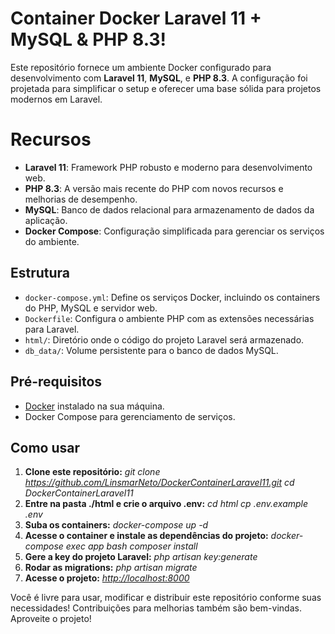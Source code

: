 # Container Docker Laravel 11 + MySQL & PHP 8.3!

Este repositório fornece um ambiente Docker configurado para desenvolvimento com **Laravel 11**, **MySQL**, e **PHP 8.3**. A configuração foi projetada para simplificar o setup e oferecer uma base sólida para projetos modernos em Laravel.


# Recursos

-   **Laravel 11**: Framework PHP robusto e moderno para desenvolvimento web.
-   **PHP 8.3**: A versão mais recente do PHP com novos recursos e melhorias de desempenho.
-   **MySQL**: Banco de dados relacional para armazenamento de dados da aplicação.
-   **Docker Compose**: Configuração simplificada para gerenciar os serviços do ambiente.

## Estrutura

-   `docker-compose.yml`: Define os serviços Docker, incluindo os containers do PHP, MySQL e servidor web.
-   `Dockerfile`: Configura o ambiente PHP com as extensões necessárias para Laravel.
-   `html/`: Diretório onde o código do projeto Laravel será armazenado.
-   `db_data/`: Volume persistente para o banco de dados MySQL.

## Pré-requisitos

-   [Docker](https://www.docker.com/) instalado na sua máquina.
-   Docker Compose para gerenciamento de serviços.

## Como usar

 1. **Clone este repositório:**
 *git clone https://github.com/LinsmarNeto/DockerContainerLaravel11.git* 
 *cd DockerContainerLaravel11*
 2. **Entre na pasta ./html e crie o arquivo .env:**
*cd html*
*cp .env.example  .env*
 3. **Suba os containers:**
 *docker-compose up -d*
 4. **Acesse o container e instale as dependências do projeto:**
*docker-compose  exec  app  bash*
*composer  install*
 5. **Gere a key do projeto Laravel:**
 *php  artisan  key:generate*
 6. **Rodar as migrations:**
*php  artisan  migrate*
 7. **Acesse o projeto:**
 *[http://localhost:8000](http://localhost:8000)*

Você é livre para usar, modificar e distribuir este repositório conforme suas necessidades!
Contribuições para melhorias também são bem-vindas. Aproveite o projeto!
